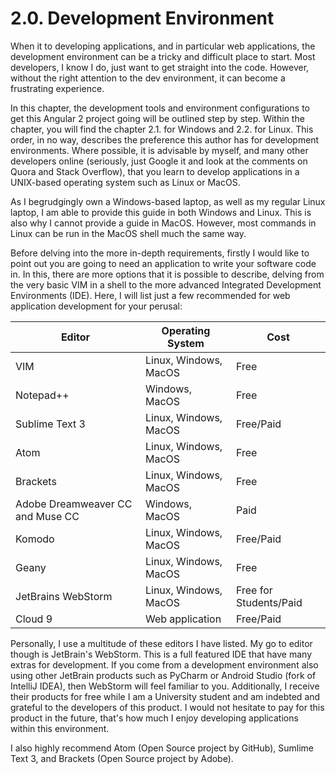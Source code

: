 # 2.0. Development Environment

When it to developing applications, and in particular web applications, the development environment can be a tricky and difficult place to start. Most developers, I know I do, just want to get straight into the code. However, without the right attention to the dev environment, it can become a frustrating experience. 

In this chapter, the development tools and environment configurations to get this Angular 2 project going will be outlined step by step. Within the chapter, you will find the chapter 2.1. for Windows and 2.2. for Linux. This order, in no way, describes the preference this author has for development environments. Where possible, it is advisable by myself, and many other developers online (seriously, just Google it and look at the comments on Quora and Stack Overflow), that you learn to develop applications in a UNIX-based operating system such as Linux or MacOS. 

As I begrudgingly own a Windows-based laptop, as well as my regular Linux laptop, I am able to provide this guide in both Windows and Linux. This is also why I cannot provide a guide in MacOS. However, most commands in Linux can be run in the MacOS shell much the same way. 

Before delving into the more in-depth requirements, firstly I would like to point out you are going to need an application to write your software code in. In this, there are more options that it is possible to describe, delving from the very basic VIM in a shell to the more advanced Integrated Development Environments (IDE). Here, I will list just a few recommended for web application development for your perusal:



| Editor                           | Operating System      | Cost                   |
| -------------------------------- | --------------------- | ---------------------- |
| VIM                              | Linux, Windows, MacOS | Free                   |
| Notepad++                        | Windows, MacOS        | Free                   |
| Sublime Text 3                   | Linux, Windows, MacOS | Free/Paid              |
| Atom                             | Linux, Windows, MacOS | Free                   |
| Brackets                         | Linux, Windows, MacOS | Free                   |
| Adobe Dreamweaver CC and Muse CC | Windows, MacOS        | Paid                   |
| Komodo                           | Linux, Windows, MacOS | Free/Paid              |
| Geany                            | Linux, Windows, MacOS | Free                   |
| JetBrains WebStorm               | Linux, Windows, MacOS | Free for Students/Paid |
| Cloud 9                          | Web application       | Free/Paid              |



Personally, I use a multitude of these editors I have listed. My go to editor though is JetBrain's WebStorm. This is a full featured IDE that have many extras for development. If you come from a development environment also using other JetBrain products such as PyCharm or Android Studio (fork of IntelliJ IDEA), then WebStorm will feel familiar to you. Additionally, I receive their products for free while I am a University student and am indebted and grateful to the developers of this product. I would not hesitate to pay for this product in the future, that's how much I enjoy developing applications within this environment. 

I also highly recommend Atom (Open Source project by GitHub), Sumlime Text 3, and Brackets (Open Source project by Adobe). 